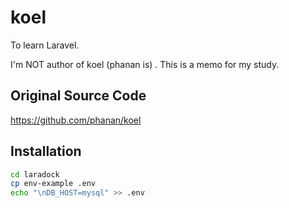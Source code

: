 # koel

To learn Laravel.

I'm NOT author of koel (phanan is) . This is a memo for my study.

## Original Source Code

<https://github.com/phanan/koel>

## Installation

```bash
cd laradock
cp env-example .env
echo "\nDB_HOST=mysql" >> .env
```
